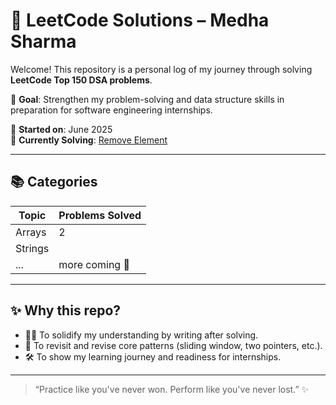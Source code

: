 # 🧠 LeetCode Solutions – Medha Sharma

Welcome! This repository is a personal log of my journey through solving **LeetCode Top 150 DSA problems**.

📌 **Goal**: Strengthen my problem-solving and data structure skills in preparation for software engineering internships.

📅 **Started on**: June 2025  
🔄 **Currently Solving**: [Remove Element](https://leetcode.com/problems/remove-element/)


---

## 📚 Categories

| Topic      | Problems Solved |
|------------|------------------|
| Arrays     | 2                |
| Strings    |                  |
| ...        | more coming 🚀    |

---

## ✨ Why this repo?

- 🧘‍♀️ To solidify my understanding by writing after solving.
- 💬 To revisit and revise core patterns (sliding window, two pointers, etc.).
- 🛠️ To show my learning journey and readiness for internships.

---

> “Practice like you've never won. Perform like you've never lost.” ✨
